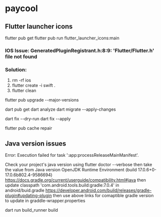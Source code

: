 # paycool

## Flutter launcher icons
flutter pub get
flutter pub run flutter_launcher_icons:main

### IOS Issue: GeneratedPluginRegistrant.h:8:9: 'Flutter/Flutter.h' file not found
### Solution: 
1. rm -rf ios
2. flutter create -i swift .
3. flutter clean

flutter pub upgrade --major-versions

dart pub get
dart analyze
dart migrate --apply-changes

dart fix --dry-run
dart fix --apply

flutter pub cache repair

## Java version issues
Error: Execution failed for task ':app:processReleaseMainManifest'.


Check your project's java version using 
flutter doctor --verbose
then take the value from
Java version OpenJDK Runtime Environment (build 17.0.6+0-17.0.6b802.4-9586694)
https://docs.gradle.org/current/userguide/compatibility.html#java
then update     classpath 'com.android.tools.build:gradle:7.0.4' in android/buid.gradle
https://developer.android.com/build/releases/gradle-plugin#updating-plugin
then use above links for comaptible gradle version to update in graddle-wrapper.properties

dart run build_runner build